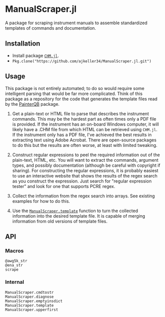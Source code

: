 # ManualScraper.jl

A package for scraping instrument manuals to assemble standardized templates
of commands and documentation.

## Installation

+ Install package [`CHM.jl`](https://github.com/ajkeller34/CHM.jl).
+ `Pkg.clone("https://github.com/ajkeller34/ManualScraper.jl.git")`

## Usage

This package is not entirely automated; to do so would require some intelligent
parsing that would be far more complicated. Think of this package as a repository
for the code that generates the template files read by the
[PainterQB](https://github.com/ajkeller34/PainterQB.jl)
package.

1. Get a plain-text or HTML file to parse that describes the instrument commands.
This may be the hardest part as often times only a PDF file is provided. If the
instrument has an on-board Windows computer, it will likely have a .CHM file
from which HTML can be retrieved using `CHM.jl`.
If the instrument only has a PDF file, I've achieved the best results in
extracting text using Adobe Acrobat. There are open-source packages to do this
but the results are often worse, at least with limited tweaking.

2. Construct regular expressions to peel the required information out of the
plain-text, HTML, etc. You will want to extract the commands, argument types, and
possibly documentation (although be careful with copyright if sharing). For
constructing the regular expressions, it is probably easiest to use an
interactive website that shows the results of the regex search as you construct the
expression. Just search for "regular expression tester" and look for one that
supports PCRE regex.

3. Collect the information from the regex search into arrays. See existing examples
for how to do this.

4. Use the [`ManualScraper.template`](@ref) function to turn the collected
information into the desired template file. It is capable of merging information
from old versions of template files.

## API

### Macros

```@docs
@awg5k_str
@ena_str
scrape
```

### Internal

```@docs
ManualScraper.cmdtostr
ManualScraper.diagnose
ManualScraper.emptyinsdict
ManualScraper.template
ManualScraper.upperfirst
```

